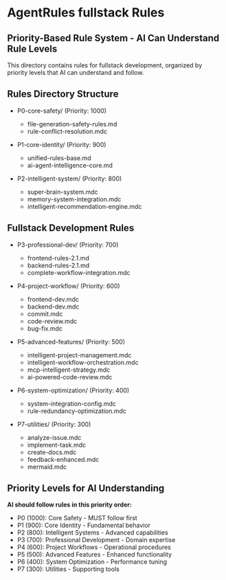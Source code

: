# AgentRules fullstack Rules 
## Priority-Based Rule System - AI Can Understand Rule Levels 
 
This directory contains rules for fullstack development, 
organized by priority levels that AI can understand and follow. 
 
## Rules Directory Structure 
 
- P0-core-safety/ (Priority: 1000) 
  - file-generation-safety-rules.md 
  - rule-conflict-resolution.mdc 
 
- P1-core-identity/ (Priority: 900) 
  - unified-rules-base.md 
  - ai-agent-intelligence-core.md 
 
- P2-intelligent-system/ (Priority: 800) 
  - super-brain-system.mdc 
  - memory-system-integration.mdc 
  - intelligent-recommendation-engine.mdc 
 
## Fullstack Development Rules 
- P3-professional-dev/ (Priority: 700) 
  - frontend-rules-2.1.md 
  - backend-rules-2.1.md 
  - complete-workflow-integration.mdc 
 
- P4-project-workflow/ (Priority: 600) 
  - frontend-dev.mdc 
  - backend-dev.mdc 
  - commit.mdc 
  - code-review.mdc 
  - bug-fix.mdc 
 
- P5-advanced-features/ (Priority: 500) 
  - intelligent-project-management.mdc 
  - intelligent-workflow-orchestration.mdc 
  - mcp-intelligent-strategy.mdc 
  - ai-powered-code-review.mdc 
 
- P6-system-optimization/ (Priority: 400) 
  - system-integration-config.mdc 
  - rule-redundancy-optimization.mdc 
 
- P7-utilities/ (Priority: 300) 
  - analyze-issue.mdc 
  - implement-task.mdc 
  - create-docs.mdc 
  - feedback-enhanced.mdc 
  - mermaid.mdc 
 
## Priority Levels for AI Understanding 
 
**AI should follow rules in this priority order:** 
- P0 (1000): Core Safety - MUST follow first 
- P1 (900): Core Identity - Fundamental behavior 
- P2 (800): Intelligent Systems - Advanced capabilities 
- P3 (700): Professional Development - Domain expertise 
- P4 (600): Project Workflows - Operational procedures 
- P5 (500): Advanced Features - Enhanced functionality 
- P6 (400): System Optimization - Performance tuning 
- P7 (300): Utilities - Supporting tools 
 
